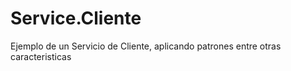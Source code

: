 # Service.Cliente
Ejemplo de un Servicio de Cliente, aplicando patrones entre otras caracteristicas
